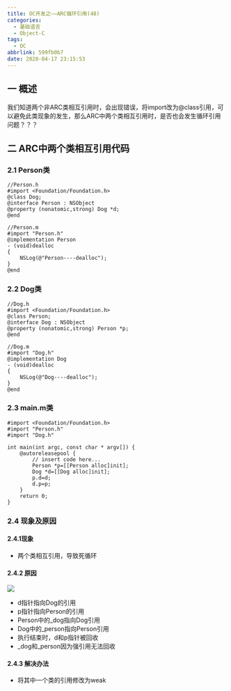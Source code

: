 ```yaml
---
title: OC开发之——ARC循环引用(48)
categories:
  - 基础语言
  - Object-C
tags:
  - OC
abbrlink: 599fb0b7
date: 2020-04-17 23:15:53
---
```

## 一 概述

我们知道两个非ARC类相互引用时，会出现错误，将import改为@class引用，可以避免此类现象的发生，那么ARC中两个类相互引用时，是否也会发生循环引用问题？？？

<!--more-->

## 二 ARC中两个类相互引用代码

### 2.1 Person类

```
//Person.h
#import <Foundation/Foundation.h>
@class Dog;
@interface Person : NSObject
@property (nonatomic,strong) Dog *d;
@end

//Person.m
#import "Person.h"
@implementation Person
- (void)dealloc
{
    NSLog(@"Person----dealloc");
}
@end
```
### 2.2 Dog类

```
//Dog.h
#import <Foundation/Foundation.h>
@class Person;
@interface Dog : NSObject
@property (nonatomic,strong) Person *p;
@end

//Dog.m
#import "Dog.h"
@implementation Dog
- (void)dealloc
{
    NSLog(@"Dog----dealloc");
}
@end
```

### 2.3 main.m类

```
#import <Foundation/Foundation.h>
#import "Person.h"
#import "Dog.h"

int main(int argc, const char * argv[]) {
    @autoreleasepool {
        // insert code here...
        Person *p=[[Person alloc]init];
        Dog *d=[[Dog alloc]init];
        p.d=d;
        d.p=p;    
    }
    return 0;
}
```

### 2.4 现象及原因

####  2.4.1现象
* 两个类相互引用，导致死循环

#### 2.4.2 原因

![][1]

* d指针指向Dog的引用
* p指针指向Person的引用
* Person中的_dog指向Dog引用
* Dog中的_person指向Person引用
* 执行结束时，d和p指针被回收
* \_dog和\_person因为强引用无法回收

#### 2.4.3 解决办法
* 将其中一个类的引用修改为weak



[1]:https://images.pgzxc.com//oc-arc-strong-weak-use.png